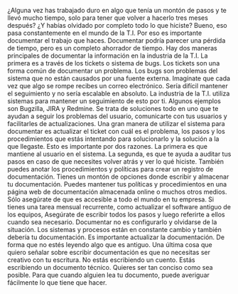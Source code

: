 ¿Alguna vez has trabajado duro
en algo que tenía un montón de pasos y te llevó mucho tiempo, solo para tener que
volver a hacerlo tres meses después? ¿Y habías olvidado por completo todo lo que hiciste? Bueno, eso pasa constantemente en el mundo de la T.I. Por eso es importante documentar el trabajo que haces. Documentar podría parecer una pérdida de
tiempo, pero es un completo ahorrador de tiempo. Hay dos maneras principales de
documentar la información en la industria de la T.I. La primera es a través de los tickets o sistema de bugs. Los tickets son una forma común de documentar un problema. Los bugs son problemas del sistema
que no están causados por una fuente externa. Imagínate que cada vez que algo
se rompe recibes un correo electrónico. Sería difícil mantener el seguimiento
y no sería escalable en absoluto. La industria de la T.I. utiliza sistemas
para mantener un seguimiento de esto por ti. Algunos ejemplos son Bugzilla, JIRA y Redmine. Se trata de soluciones todo en uno que
te ayudan a seguir los problemas del usuario, comunicarte con tus usuarios y facilitarles de actualizaciones. Una gran manera de utilizar el sistema para documentar es actualizar el ticket
con cuál es el problema, los pasos y los procedimientos que estás intentando
para solucionarlo y la solución a la que llegaste. Esto es importante por dos razones. La primera es que mantiene al usuario en el sistema. La segunda, es que te ayuda a auditar
tus pasos en caso de que necesites volver atrás y ver lo qué hiciste. También puedes anotar los procedimientos
y políticas para crear un registro de documentación. Tienes un montón de opciones donde escribir y almacenar tu documentación. Puedes mantener tus políticas y procedimientos en una página web de documentación
almacenada online o muchos otros medios. Sólo asegúrate de que es accesible a todo el mundo en tu empresa. Si tienes una tarea mensual recurrente, como
actualizar el software antiguo de los equipos, Asegúrate de escribir todos los pasos y
luego referirte a ellos cuando sea necesario. Documentar no es configurarlo y olvidarse de la situación. Los sistemas y procesos están en constante cambio y también debería tu documentación. Es importante actualizar la documentación. De forma que no estés leyendo algo que es antiguo. Una última cosa que quiero señalar sobre escribir documentación es que no necesitas ser creativo con tu escritura. No estás escribiendo un cuento. Estás escribiendo un documento técnico. Quieres ser tan conciso como sea posible. Para que cuando alguien lea tu documento, puede averiguar fácilmente lo que tiene que hacer.